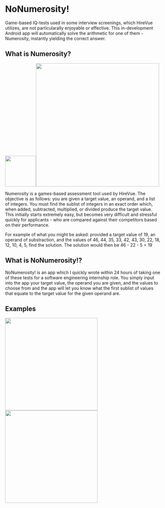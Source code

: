 # NoNumerosity!
Game-based IQ-tests used in some interview screenings, which HireVue utilizes, are not particularally enjoyable or effective. This in-development Android app will automatically solve the arithmetic for one of them - Numerosity, instantly yielding the correct answer.

## What is Numerosity?
<img width="100px" src="https://user-images.githubusercontent.com/77797048/133898659-003fcaca-6906-4e40-8883-171cc16c60a3.png"><img width="400px" src="https://user-images.githubusercontent.com/77797048/133942797-ba9724a8-733a-48ea-bd89-67a4f5b12713.png">


Numerosity is a games-based assessment tool used by HireVue. The objective is as follows: you are given a target value, an operand, and a list of integers. You must find the sublist of integers in an exact order which, when added, subtracted, multiplied, or divided produce the target value. This initially starts extremely easy, but becomes very difficult and stressful quickly for applicants - who are compared against their competitors based on their performance.

For example of what you might be asked: provided a target value of 19, an operand of substraction, and the values of 46, 44, 35, 33, 42, 43, 30, 22, 18, 12, 10, 4, 5, find the solution. The solution would then be 46 - 22 - 5 = 19

## What is NoNumerosity!?
NoNumerosity! is an app which I quickly wrote within 24 hours of taking one of these tests for a software engineering internship role. You simply input into the app your target value, the operand you are given, and the values to choose from and the app will let you know what the first sublist of values that equate to the target value for the given operand are. 



## Examples
<img width="300px" src="https://user-images.githubusercontent.com/77797048/133937161-ac604f51-f4b3-49a9-b420-d1e9cc79875d.png">
<img width="300px" src="https://user-images.githubusercontent.com/77797048/133937164-44abe934-f79e-4c03-ae8b-7a6c892be411.png">
